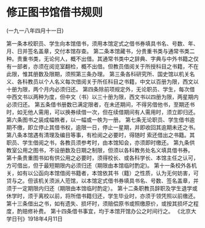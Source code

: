 # 修正图书馆借书规则

(一九一八年四月十一日)

第一条本校职员、学生向本馆借书，须用本馆定式之借书券填具书名、号数、年、月、日并签名盖章，交付本馆存查。
第二条本馆藏书，分贵重书类与通常书类二种。贵重书类，无论何人，概不出借。其通常书类中之辞典、字典与中外书籍之仅有一部者，亦须在阅览室翻检，概不出借。但教员借阅关于所授科目之书籍，不在此限，惟其册数及限期，须照第三条办理。
第三条各科研究所、国史馆以机关名义、各科教员以个人名义每次借阅关于所任科目之书籍，中文以百册为限，西文以十册为限，两个月内必须归还。
第四条除前项规定外，无论职员、学生，每次借中西文书以两种为度，但中文（书）以三十册为限，西文书以四册为限，两星期内必须归还。
第五条借书册数已满定限者，在未还期间，不得另借他书，至期还书时，如无他人需用，可以换券续借一次，但在续借期间有人需用时，须立即归还。
第六条图书之装成幅帙者，以一幅或一帙为一册。
第七条无论职员、学生借书逾期不缴，即立停止其借书权，逾限一日，停止一星期，并即收回其逾期未还之书。
第八条本馆遇有清理及编目等事，有检阅之必要时，得随时
索还借出之书籍。其职员、学生借阅之书，各教员须参考时，由本馆知会，亦须即时缴还。
第九条供教室公用之图书，不设册数及日期之制限，但须以各科教务处名义填具借书券。
第十条贵重图书如有供公用之必要时，须得校长、或各科学长、本馆主任之认可，方可借出，但于最短期限内必须归还（期限由本馆临时酌定)。
第十一条校外各机关，如有以公函向本馆借阅书籍者，本馆依其书（籍）之性质，认为无何妨害，可贷与之。但该机关须派人蒞馆，以本馆定式借书券填具书名、号数、签名盖章，并须于一定期限内归还（期限由本馆临时酌定）。
第十二条职教员辞职及学生退学或休学时，须于离校以前，将所借书籍归还，学生毕业时，亦须于领凭照以前缴还。
第十三条借出之书，如有遗失、损坏时，须赔偿原书或照缴原价，或按其损坏之程度，酌赔修补费。
第十四条借书事宜，均于本馆开馆办公之时间行之。
《北京大学日刊》1918年4月11日

